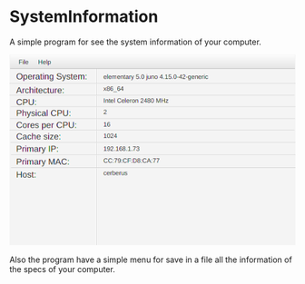 # SystemInformation
A simple program for see the system information of your computer.

<img src="https://github.com/HangingEmperor/SystemInformation/blob/master/systemInformationBase.png?raw=true">

Also the program have a simple menu for save in a file all the
information of the specs of your computer.

